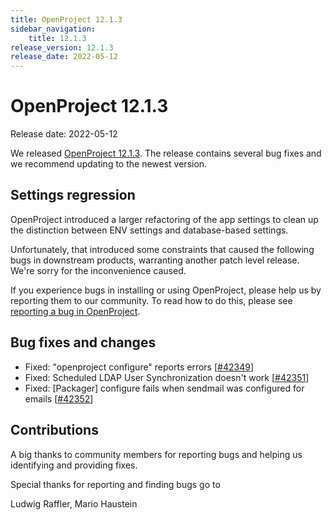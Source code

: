 ```yaml
---
title: OpenProject 12.1.3
sidebar_navigation:
    title: 12.1.3
release_version: 12.1.3
release_date: 2022-05-12
---
```


# OpenProject 12.1.3

Release date: 2022-05-12

We released [OpenProject 12.1.3](https://community.openproject.org/versions/1550).
The release contains several bug fixes and we recommend updating to the newest version.

## Settings regression

OpenProject introduced a larger refactoring of the app settings to clean up
the distinction between ENV settings and database-based settings.

Unfortunately, that introduced some constraints that caused the following bugs in downstream products,
warranting another patch level release. We're sorry for the inconvenience caused.

If you experience bugs in installing or using OpenProject, please help us by reporting them to our community.
To read how to do this, please see [reporting a bug in OpenProject](../../../development/report-a-bug/).

## Bug fixes and changes

- Fixed: "openproject configure" reports errors \[[#42349](https://community.openproject.org/wp/42349)\]
- Fixed: Scheduled LDAP User Synchronization doesn't work \[[#42351](https://community.openproject.org/wp/42351)\]
- Fixed: [Packager] configure fails when sendmail was configured for emails \[[#42352](https://community.openproject.org/wp/42352)\]

## Contributions
A big thanks to community members for reporting bugs and helping us identifying and providing fixes.

Special thanks for reporting and finding bugs go to

Ludwig Raffler, Mario Haustein
